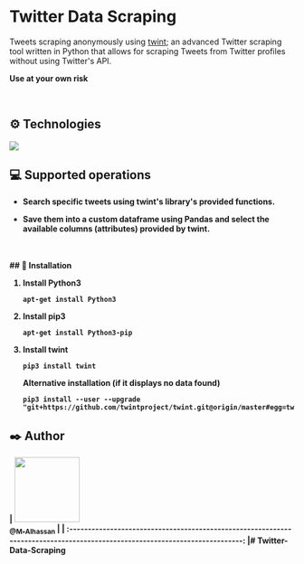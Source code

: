 # Twitter Data Scraping

Tweets scraping anonymously using [twint](https://github.com/twintproject/twint); an advanced Twitter scraping tool written in Python that allows for scraping Tweets from Twitter profiles without using Twitter's API.

<b>Use at your own risk<b>

<br>

## ⚙️ Technologies

<img src="https://img.icons8.com/color/48/000000/python--v1.png"/>

<br>

## 💻 Supported operations

- Search specific tweets using twint's library's provided functions.

- Save them into a custom dataframe using Pandas and select the available columns (attributes) provided by twint.
<br>
<br>
## 🔧 Installation
<br>

1. Install Python3
    ```
    apt-get install Python3
    ```

2. Install pip3

    ```
    apt-get install Python3-pip
    ```
3. Install twint
    ```
    pip3 install twint
    ```
    Alternative installation (if it displays no data found)
    ```
    pip3 install --user --upgrade "git+https://github.com/twintproject/twint.git@origin/master#egg=twint"
    ```


## ✒️ Author

| [<img src="https://github.com/M-Alhassan.png?size=115" width="115"><br><sub>@M-Alhassan</sub>](https://github.com/M-Alhassan) |
| :---------------------------------------------------------------------------------------------------------------------------: |# Twitter-Data-Scraping
